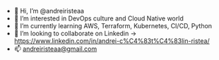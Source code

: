 - 👋 Hi, I’m @andreiristeaa
- 👀 I’m interested in DevOps culture and Cloud Native world
- 🌱 I’m currently learning AWS, Terraform, Kubernetes, CI/CD, Python
- 💞️ I’m looking to collaborate on Linkedin -> https://www.linkedin.com/in/andrei-c%C4%83t%C4%83lin-ristea/
- 📫 andreiristeaa@gmail.com

<!---
andreiristeaa/andreiristeaa is a ✨ special ✨ repository because its `README.md` (this file) appears on your GitHub profile.
You can click the Preview link to take a look at your changes.
--->
